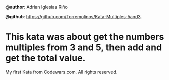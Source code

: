 **@author**: Adrian Iglesias Riño

**@github**: https://github.com/Torremolinos/Kata-Multiples-5and3.

# This kata was about get the numbers multiples from 3 and 5, then add and get the total value.

My first Kata from Codewars.com. All rights reserved.
